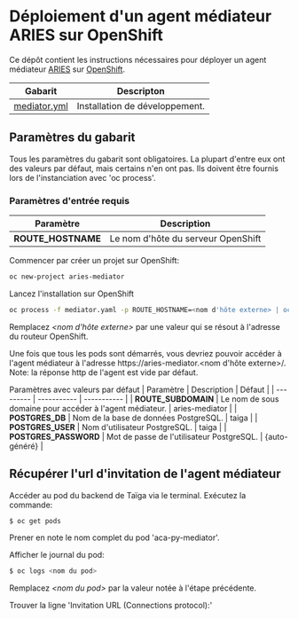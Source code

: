 # Déploiement d'un agent médiateur ARIES sur OpenShift

Ce dépôt contient les instructions nécessaires pour déployer un agent médiateur [ARIES](https://www.hyperledger.org/use/aries) sur [OpenShift](https://www.redhat.com/en/technologies/cloud-computing/openshift).

| Gabarit  | Descripton |
| -------- | ---------- |
| [mediator.yml](https://github.com/CQEN-QDCE/exp-aries-odca/blob/main/mediator/mediator.yml) | Installation de développement. |

## Paramètres du gabarit

Tous les paramètres du gabarit sont obligatoires. La plupart d'entre eux ont des valeurs par défaut, mais certains n'en ont pas. Ils doivent être fournis lors de l'instanciation avec 'oc process'.

### Paramètres d'entrée requis

| Paramètre | Description |
| --------- | ----------- |
| **ROUTE_HOSTNAME** | Le nom d'hôte du serveur OpenShift |


Commencer par créer un projet sur OpenShift:
```bash
oc new-project aries-mediator
```

Lancez l'installation sur OpenShift
```bash
oc process -f mediator.yaml -p ROUTE_HOSTNAME=<nom d'hôte externe> | oc apply -f -
```

Remplacez _&lt;nom d'hôte externe&gt;_ par une valeur qui se résout à l'adresse du routeur OpenShift.

Une fois que tous les pods sont démarrés, vous devriez pouvoir accéder à l'agent médiateur à l'adresse https://aries-mediator.<nom d'hôte externe>/. Note: la réponse http de l'agent est vide par défaut.

Paramètres avec valeurs par défaut
| Paramètre | Description | Défaut      |
| --------- | ----------- | ----------- |
| **ROUTE_SUBDOMAIN** | Le nom de sous domaine pour accéder à l'agent médiateur. | aries-mediator |
| **POSTGRES_DB** | Nom de la base de données PostgreSQL. | taiga |
| **POSTGRES_USER** | Nom d'utilisateur PostgreSQL. | taiga |
| **POSTGRES_PASSWORD** | Mot de passe de l'utilisateur PostgreSQL. | {auto-généré} |

## Récupérer l'url d'invitation de l'agent médiateur
Accéder au pod du backend de Taïga via le terminal. Exécutez la commande: 
```bash
$ oc get pods
```
Prener en note le nom complet du pod 'aca-py-mediator'.

Afficher le journal du pod:
```bash
$ oc logs <nom du pod>
```
Remplacez _&lt;nom du pod&gt;_ par la valeur notée à l'étape précédente.

Trouver la ligne 'Invitation URL (Connections protocol):'
